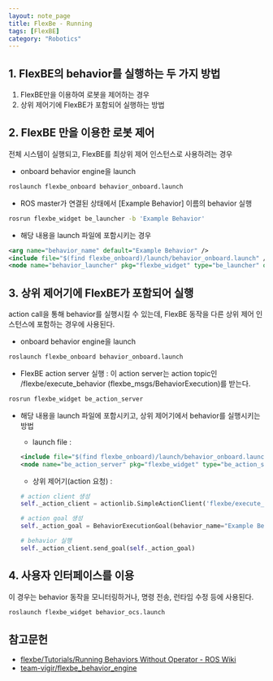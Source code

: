```yaml
---
layout: note_page
title: FlexBe - Running
tags: [FlexBE]
category: "Robotics"
---
```


## 1. FlexBE의 behavior를 실행하는 두 가지 방법

1. FlexBE만을 이용하여 로봇을 제어하는 경우
2. 상위 제어기에 FlexBE가 포함되어 실행하는 방법

## 2. FlexBE 만을 이용한 로봇 제어

전체 시스템이 실행되고, FlexBE를 최상위 제어 인스턴스로 사용하려는 경우

- onboard behavior engine을 launch

```bash
roslaunch flexbe_onboard behavior_onboard.launch
```

- ROS master가 연결된 상태에서 [Example Behavior] 이름의 behavior 실행

```bash
rosrun flexbe_widget be_launcher -b 'Example Behavior'
```

- 해당 내용을 launch 파일에 포함시키는 경우

```xml
<arg name="behavior_name" default="Example Behavior" />
<include file="$(find flexbe_onboard)/launch/behavior_onboard.launch" />
<node name="behavior_launcher" pkg="flexbe_widget" type="be_launcher" output="screen" args="-b '$(arg behavior_name)'" />
```

## 3. 상위 제어기에 FlexBE가 포함되어 실행

action call을 통해 behavior를 실행시킬 수 있는데, FlexBE 동작을 다른 상위 제어 인스턴스에 포함하는 경우에 사용된다.

- onboard behavior engine을 launch

```bash
roslaunch flexbe_onboard behavior_onboard.launch
```

- FlexBE action server 실행 : 이 action server는 action topic인 /flexbe/execute_behavior (flexbe_msgs/BehaviorExecution)를 받는다.

```bash
rosrun flexbe_widget be_action_server
```

- 해당 내용을 launch 파일에 포함시키고, 상위 제어기에서 behavior를 실행시키는 방법

    - launch file :
    ```xml
    <include file="$(find flexbe_onboard)/launch/behavior_onboard.launch" />
    <node name="be_action_server" pkg="flexbe_widget" type="be_action_server" output="screen" respawn="true" />
    ```
    - 상위 제어기(action 요청) :
    ```python
    # action client 생성
    self._action_client = actionlib.SimpleActionClient('flexbe/execute_behavior', BehaviorExecutionAction)

    # action goal 생성
    self._action_goal = BehaviorExecutionGoal(behavior_name="Example Behavior")

    # behavior 실행
    self._action_client.send_goal(self._action_goal)
    ```

## 4. 사용자 인터페이스를 이용

이 경우는 behavior 동작을 모니터링하거나, 명령 전송, 런타임 수정 등에 사용된다.

```bash
roslaunch flexbe_widget behavior_ocs.launch
```

## 참고문헌

- [flexbe/Tutorials/Running Behaviors Without Operator - ROS Wiki](http://wiki.ros.org/flexbe/Tutorials/Running%20Behaviors%20Without%20Operator)
- [team-vigir/flexbe_behavior_engine](https://github.com/team-vigir/flexbe_behavior_engine/blob/master/flexbe_msgs/action/BehaviorExecution.action)